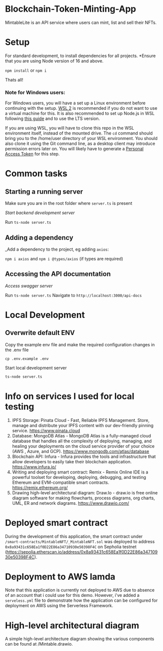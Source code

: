 # Blockchain-Token-Minting-App

MintableLite is an API service where users can mint, list and sell their NFTs.

# Setup

For standard development, to install dependencies for all projects. \*Ensure that you are using Node version of 16 and above.

`npm install` or `npm i`

Thats all!

### Note for Windows users:

For Windows users, you will have a set up a Linux environment before continuing with the setup. [WSL 2](https://docs.microsoft.com/en-us/windows/wsl/install) is recommended if you do not want to use a virtual machine for this. It is also recommended to set up Node.js in WSL following [this guide](https://docs.microsoft.com/en-us/windows/dev-environment/javascript/nodejs-on-wsl) and to use the LTS version.

If you are using WSL, you will have to clone this repo in the WSL environment itself, instead of the mounted drive. The `cd` command should bring you to the /home/user directory of your WSL environment. You should also clone it using the Git command line, as a desktop client may introduce permission errors later on. You will likely have to generate a [Personal Access Token](https://docs.github.com/en/authentication/keeping-your-account-and-data-secure/creating-a-personal-access-token) for this step.

# Common tasks

## Starting a running server

Make sure you are in the root folder where `server.ts` is present

_Start backend development server_

Run `ts-node server.ts`

## Adding a dependency

\_Add a dependency to the project, eg adding `axios`:

`npm i axios` and `npm i @types/axios` (if types are required)

## Accessing the API documentation

_Access swagger server_

Run `ts-node server.ts`
Navigate to `http://localhost:3000/api-docs`

# Local Development

## Overwrite default ENV

Copy the example env file and make the required configuration changes in the .env file

```
cp .env.example .env
```

Start local development server

```sh
ts-node server.ts
```

# Info on services I used for local testing

1. IPFS Storage: Pinata Cloud - Fast, Reliable IPFS Management. Store, manage and distribute your IPFS content with our dev-friendly pinning service. https://www.pinata.cloud
2. Database: MongoDB Atlas - MongoDB Atlas is a fully-managed cloud database that handles all the complexity of deploying, managing, and healing your deployments on the cloud service provider of your choice (AWS , Azure, and GCP). https://www.mongodb.com/atlas/database
3. Blockchain API: Infura - Infura provides the tools and infrastructure that allow developers to easily take their blockchain application. https://www.infura.io/
4. Writing and deploying smart contract: Remix - Remix Online IDE is a powerful toolset for developing, deploying, debugging, and testing Ethereum and EVM-compatible smart contracts. https://remix.ethereum.org/
5. Drawing high-level architectural diagram: Draw.Io - draw.io is free online diagram software for making flowcharts, process diagrams, org charts, UML, ER and network diagrams. https://www.drawio.com/

# Deployed smart contract

During the development of this application, the smart contract under `/smart-contracts/MintableNFT/_MintableNFT.sol` was deployed to address `0x8a93431c658Ea1f0D22E86a34710930e50398F4C` on Sepholia testnet (https://sepolia.etherscan.io/address/0x8a93431c658Ea1f0D22E86a34710930e50398F4C).

# Deployment to AWS lamda

Note that this application is currently not deployed to AWS due to absence of an account that i could use for this demo. However, i've added a `serveless.yml` file to demonstrate how the application can be configured for deployment on AWS using the Serverless Framework.

# High-level architectural diagram

A simple high-level architecture diagram showing the various components can be found at /Mintable.drawio.
